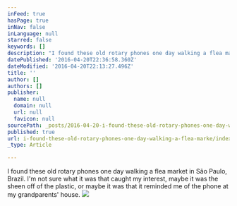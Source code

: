 ```yaml
---
inFeed: true
hasPage: true
inNav: false
inLanguage: null
starred: false
keywords: []
description: "I found these old rotary phones one day walking a flea market in São Paulo, Brazil. I'm not sure what it was that caught my interest, maybe it was the sheen off of the plastic, or maybe it was that it reminded me of the phone at my grandparents' house."
datePublished: '2016-04-20T22:36:58.360Z'
dateModified: '2016-04-20T22:13:27.496Z'
title: ''
author: []
authors: []
publisher:
  name: null
  domain: null
  url: null
  favicon: null
sourcePath: _posts/2016-04-20-i-found-these-old-rotary-phones-one-day-walking-a-flea-marke.md
published: true
url: i-found-these-old-rotary-phones-one-day-walking-a-flea-marke/index.html
_type: Article

---
```

I found these old rotary phones one day walking a flea market in São Paulo, Brazil. I'm not sure what it was that caught my interest, maybe it was the sheen off of the plastic, or maybe it was that it reminded me of the phone at my grandparents' house.
![](https://the-grid-user-content.s3-us-west-2.amazonaws.com/39ebd9b1-9bf6-4b41-bbd7-281ff56865d5.jpg)